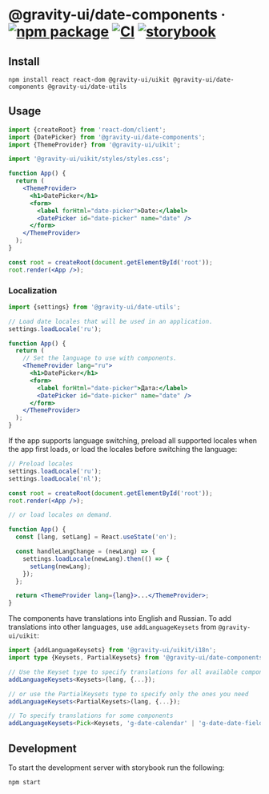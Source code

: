 # @gravity-ui/date-components &middot; [![npm package](https://img.shields.io/npm/v/@gravity-ui/date-components)](https://www.npmjs.com/package/@gravity-ui/date-components) [![CI](https://img.shields.io/github/actions/workflow/status/gravity-ui/date-components/.github/workflows/ci.yml?label=CI&logo=github)](https://github.com/gravity-ui/date-components/actions/workflows/ci.yml?query=branch:main) [![storybook](https://img.shields.io/badge/Storybook-deployed-ff4685)](https://preview.gravity-ui.com/date-components/)

## Install

```shell
npm install react react-dom @gravity-ui/uikit @gravity-ui/date-components @gravity-ui/date-utils
```

## Usage

```jsx
import {createRoot} from 'react-dom/client';
import {DatePicker} from '@gravity-ui/date-components';
import {ThemeProvider} from '@gravity-ui/uikit';

import '@gravity-ui/uikit/styles/styles.css';

function App() {
  return (
    <ThemeProvider>
      <h1>DatePicker</h1>
      <form>
        <label forHtml="date-picker">Date:</label>
        <DatePicker id="date-picker" name="date" />
      </form>
    </ThemeProvider>
  );
}

const root = createRoot(document.getElementById('root'));
root.render(<App />);
```

### Localization

```jsx
import {settings} from '@gravity-ui/date-utils';

// Load date locales that will be used in an application.
settings.loadLocale('ru');

function App() {
  return (
    // Set the language to use with components.
    <ThemeProvider lang="ru">
      <h1>DatePicker</h1>
      <form>
        <label forHtml="date-picker">Дата:</label>
        <DatePicker id="date-picker" name="date" />
      </form>
    </ThemeProvider>
  );
}
```

If the app supports language switching, preload all supported locales when the app first loads, or load the locales before switching the language:

```jsx
// Preload locales
settings.loadLocale('ru');
settings.loadLocale('nl');

const root = createRoot(document.getElementById('root'));
root.render(<App />);

// or load locales on demand.

function App() {
  const [lang, setLang] = React.useState('en');

  const handleLangChange = (newLang) => {
    settings.loadLocale(newLang).then(() => {
      setLang(newLang);
    });
  };

  return <ThemeProvider lang={lang}>...</ThemeProvider>;
}
```

The components have translations into English and Russian. To add translations into other languages, use `addLanguageKeysets` from `@gravity-ui/uikit`:

```ts
import {addLanguageKeysets} from '@gravity-ui/uikit/i18n';
import type {Keysets, PartialKeysets} from '@gravity-ui/date-components';

// Use the Keyset type to specify translations for all available components
addLanguageKeysets<Keysets>(lang, {...});

// or use the PartialKeysets type to specify only the ones you need
addLanguageKeysets<PartialKeysets>(lang, {...});

// To specify translations for some components
addLanguageKeysets<Pick<Keysets, 'g-date-calendar' | 'g-date-date-field' | 'g-date-date-picker'>>(lang, {...});
```

## Development

To start the development server with storybook run the following:

```shell
npm start
```
